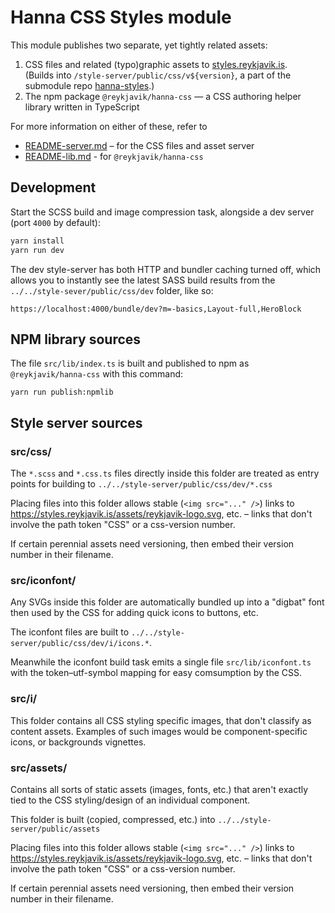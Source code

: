 # Hanna CSS Styles module

This module publishes two separate, yet tightly related assets:

1. CSS files and related (typo)graphic assets to
   [styles.reykjavik.is](https://styles.reykjavik.is).  
   (Builds into `/style-server/public/css/v${version}`, a part of the
   submodule repo [hanna-styles](https://github.com/rvk-utd/hanna-styles).)
2. The npm package `@reykjavik/hanna-css` — a CSS authoring helper library
   written in TypeScript

For more information on either of these, refer to

- [README-server.md](./README-server.md) – for the CSS files and asset server
- [README-lib.md](./README-lib.md) - for `@reykjavik/hanna-css`

## Development

Start the SCSS build and image compression task, alongside a dev server (port
`4000` by default):

```sh
yarn install
yarn run dev
```

The dev style-server has both HTTP and bundler caching turned off, which
allows you to instantly see the latest SASS build results from the
`../../style-sever/public/css/dev` folder, like so:

```
https://localhost:4000/bundle/dev?m=-basics,Layout-full,HeroBlock
```

## NPM library sources

The file `src/lib/index.ts` is built and published to npm as
`@reykjavik/hanna-css` with this command:

```
yarn run publish:npmlib
```

## Style server sources

### src/css/

The `*.scss` and `*.css.ts` files directly inside this folder are treated as
entry points for building to `../../style-server/public/css/dev/*.css`

Placing files into this folder allows stable (`<img src="..." />`) links to
https://styles.reykjavik.is/assets/reykjavik-logo.svg, etc. – links that don't
involve the path token "CSS" or a css-version number.

If certain perennial assets need versioning, then embed their version number
in their filename.

### src/iconfont/

Any SVGs inside this folder are automatically bundled up into a "digbat" font
then used by the CSS for adding quick icons to buttons, etc.

The iconfont files are built to `../../style-server/public/css/dev/i/icons.*`.

Meanwhile the iconfont build task emits a single file `src/lib/iconfont.ts`
with the token–utf-symbol mapping for easy comsumption by the CSS.

### src/i/

This folder contains all CSS styling specific images, that don't classify as
content assets. Examples of such images would be component-specific icons, or
backgrounds vignettes.

### src/assets/

Contains all sorts of static assets (images, fonts, etc.) that aren't exactly
tied to the CSS styling/design of an individual component.

This folder is built (copied, compressed, etc.) into
`../../style-server/public/assets`

Placing files into this folder allows stable (`<img src="..." />`) links to
https://styles.reykjavik.is/assets/reykjavik-logo.svg, etc. – links that don't
involve the path token "CSS" or a css-version number.

If certain perennial assets need versioning, then embed their version number
in their filename.
